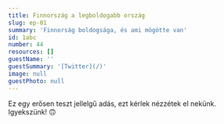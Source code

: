 ```yaml
---
title: Finnország a legboldogabb ország 
slug: ep-01
summary: 'Finnorság boldogsága, és ami mögötte van'
id: 1abc
number: 44
resources: []
guestName: ''
guestSummary: '[Twitter](/)'
image: null
guestPhoto: null
---
```


Ez egy erősen teszt jellelgű adás, ezt kérlek nézzétek el nekünk. Igyekszünk! 🙃
